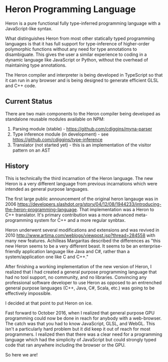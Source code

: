 # Heron Programming Language

Heron is a pure functional fully type-inferred programming language with a JavaScript-like syntax.

What distinguishes Heron from most other statically typed programming languages is that it has full support for type-inference of higher-order polymorphic functions without any need for type annotations to disambiguate. This gives the user a similar experience to coding in a dynamic language like JavaScript or Python, without the overhead of maintaining type annotations. 

The Heron compiler and interpreter is being developed in TypeScript so that it can run in any browser and is being designed to generate efficient GLSL and C++ code. 

## Current Status  

There are two main components to the Heron compiler being developed as standalone reusable modules available on NPM:

1. Parsing module (stable) - https://github.com/cdiggins/myna-parser
2. Type inference module (in development) - see https://github.com/cdiggins/type-inference
3. Translator (not started yet) - this is an implementation of the visitor pattern on an AST

## History

This is technically the third incarnation of the Heron language. The new Heron is a very different language from previous incarnations which were intended as general purpose languages.

The first large public announcement of the original heron langauge was in 2006 https://developers.slashdot.org/story/04/12/08/1944233/introducing-the-heron-programming-language. That implementation was a Heron to C++ translator. It's primary contribution was a more advanced meta-programming system for C++ and a more regular synbtax.  

Heron underwent several modifications and extensions and was revived in 2010 http://www.artima.com/weblogs/viewpost.jsp?thread=284558 with many new features. Achilleas Margaritas described the differences as "this new Heron seems to be a very different beast. It seems to be an enterprise-friendly application language like Java and C#, rather than a system/application one like C and C++."

After finishing a working implementation of the new version of Heron, I realized that I had created a general purpose programming language that had no tool support, no community, and no libraries. Convincing any professional software developer to use Heron as opposed to an entrenched general purpose languages (C++, Java, C#, Scala, etc.) was going to be effectively impossible.   

I decided at that point to put Heron on ice. 

Fast forward to October 2016, when I realized that general purpose GPU programming could now be done in reach for anybody with a web-browser. The catch was that you had to know JavaScript, GLSL, and WebGL. This isn't a particularly hard problem but it did keep it out of reach for most programmers. I realized then that there was a clear need for a programming language which had the simplicity of JavaScript but could strongly typed code that ran anywhere including the browser or the GPU. 

So here we are! 





